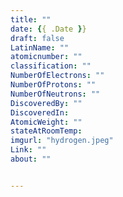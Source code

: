 ```yaml
---
title: ""
date: {{ .Date }}
draft: false
LatinName: ""
atomicnumber: ""
classification: ""
NumberOfElectrons: ""
NumberOfProtons: ""
NumberOfNeutrons: "" 
DiscoveredBy: "" 
DiscoveredIn: 
AtomicWeight: ""
stateAtRoomTemp:
imgurl: "hydrogen.jpeg"
Link: ""
about: ""


---
```


